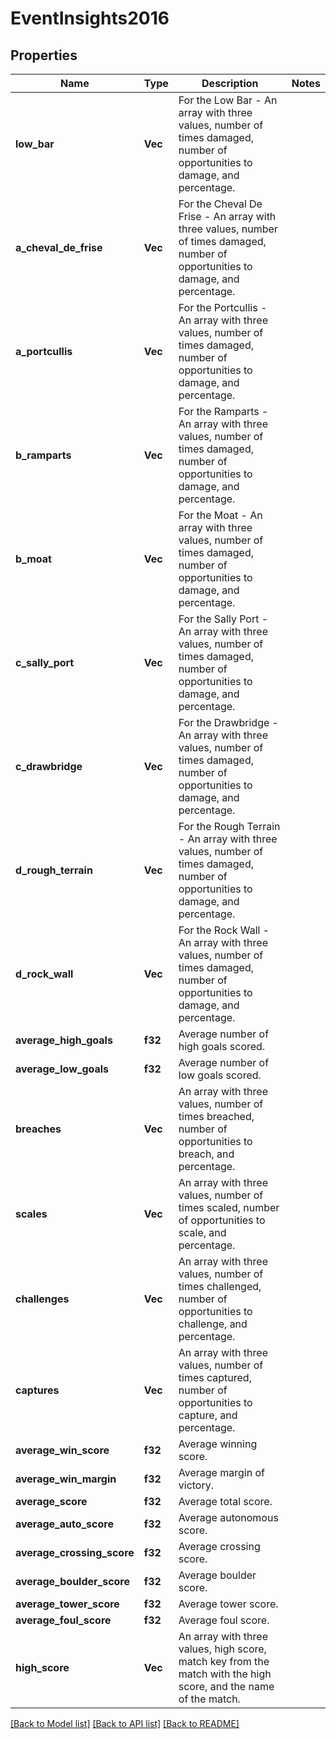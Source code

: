 # EventInsights2016

## Properties

Name | Type | Description | Notes
------------ | ------------- | ------------- | -------------
**low_bar** | **Vec<f32>** | For the Low Bar - An array with three values, number of times damaged, number of opportunities to damage, and percentage. | 
**a_cheval_de_frise** | **Vec<f32>** | For the Cheval De Frise - An array with three values, number of times damaged, number of opportunities to damage, and percentage. | 
**a_portcullis** | **Vec<f32>** | For the Portcullis - An array with three values, number of times damaged, number of opportunities to damage, and percentage. | 
**b_ramparts** | **Vec<f32>** | For the Ramparts - An array with three values, number of times damaged, number of opportunities to damage, and percentage. | 
**b_moat** | **Vec<f32>** | For the Moat - An array with three values, number of times damaged, number of opportunities to damage, and percentage. | 
**c_sally_port** | **Vec<f32>** | For the Sally Port - An array with three values, number of times damaged, number of opportunities to damage, and percentage. | 
**c_drawbridge** | **Vec<f32>** | For the Drawbridge - An array with three values, number of times damaged, number of opportunities to damage, and percentage. | 
**d_rough_terrain** | **Vec<f32>** | For the Rough Terrain - An array with three values, number of times damaged, number of opportunities to damage, and percentage. | 
**d_rock_wall** | **Vec<f32>** | For the Rock Wall - An array with three values, number of times damaged, number of opportunities to damage, and percentage. | 
**average_high_goals** | **f32** | Average number of high goals scored. | 
**average_low_goals** | **f32** | Average number of low goals scored. | 
**breaches** | **Vec<f32>** | An array with three values, number of times breached, number of opportunities to breach, and percentage. | 
**scales** | **Vec<f32>** | An array with three values, number of times scaled, number of opportunities to scale, and percentage. | 
**challenges** | **Vec<f32>** | An array with three values, number of times challenged, number of opportunities to challenge, and percentage. | 
**captures** | **Vec<f32>** | An array with three values, number of times captured, number of opportunities to capture, and percentage. | 
**average_win_score** | **f32** | Average winning score. | 
**average_win_margin** | **f32** | Average margin of victory. | 
**average_score** | **f32** | Average total score. | 
**average_auto_score** | **f32** | Average autonomous score. | 
**average_crossing_score** | **f32** | Average crossing score. | 
**average_boulder_score** | **f32** | Average boulder score. | 
**average_tower_score** | **f32** | Average tower score. | 
**average_foul_score** | **f32** | Average foul score. | 
**high_score** | **Vec<String>** | An array with three values, high score, match key from the match with the high score, and the name of the match. | 

[[Back to Model list]](../README.md#documentation-for-models) [[Back to API list]](../README.md#documentation-for-api-endpoints) [[Back to README]](../README.md)


